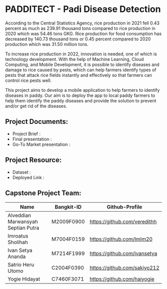 # PADDITECT - Padi Disease Detection

According to the Central Statistics Agency, rice production in 2021 fell 0.43 percent as much as 239.91 thousand tons compared to rice 
production in 2020 which was 54.46 tons GKG. Rice production for food consumption has decreased by 140.73 thousand tons or 0.45 percent 
compared to 2020 production which was 31.50 million tons.

To increase rice production in 2022, innovation is needed, one of which is technology development. With the help of Machine Learning, 
Cloud Computing, and Mobile Development, it is possible to identify diseases and damage to rice caused by pests, which can help farmers 
identify types of pests that attack rice fields instantly and effectively so that farmers can control rice pests well.

This project aims to develop a mobile application to help farmers to identify diseases in paddy. Our aim is to deploy the app to local 
paddy farmers to help them identify the paddy diseases and provide the solution to prevent and/or get rid of the diseases.


## Project Documents:
- Project Brief :
- Final presentation : 
- Go-To Market presentation : 

## Project Resource: 
- Dataset :
- Deployed Link :


## Capstone Project Team: 
| Name | Bangkit-ID | Github-Profile |
| ------ | ------ | ------ | 
| Alveddian Marwansyah Septian Putra  | M2009F0900  | https://github.com/veredithh |
| Imroatus Sholihah  | M7004F0159  | https://github.com/ImIm20 |
| Ivan Setya Ananda | M7214F1999  | https://github.com/ivansetya |
| Satrio Heru Utomo | C2004F0390 | https://github.com/sakiyo212 |
| Yogie Hidayat | C7460F3071 | https://github.com/haiyogie |
